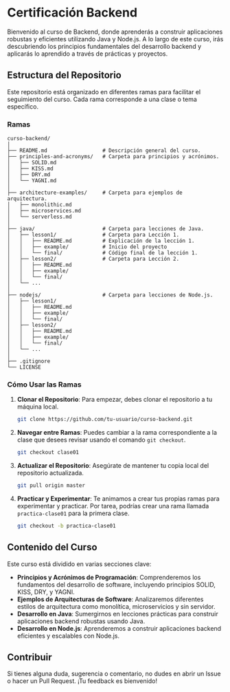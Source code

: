 # Certificación Backend

Bienvenido al curso de Backend, donde aprenderás a construir aplicaciones robustas y eficientes utilizando Java y Node.js. A lo largo de este curso, irás descubriendo los principios fundamentales del desarrollo backend y aplicarás lo aprendido a través de prácticas y proyectos.

## Estructura del Repositorio

Este repositorio está organizado en diferentes ramas para facilitar el seguimiento del curso. Cada rama corresponde a una clase o tema específico.

### Ramas
```
curso-backend/
│
├── README.md                  # Descripción general del curso.
├── principles-and-acronyms/   # Carpeta para principios y acrónimos.
│   ├── SOLID.md
│   ├── KISS.md
│   ├── DRY.md
│   └── YAGNI.md
│
├── architecture-examples/     # Carpeta para ejemplos de arquitectura.
│   ├── monolithic.md
│   ├── microservices.md
│   └── serverless.md
│
├── java/                      # Carpeta para lecciones de Java.
│   ├── lesson1/               # Carpeta para Lección 1.
│   │   ├── README.md          # Explicación de la lección 1.
│   │   ├── example/           # Inicio del proyecto
│   │   └── final/             # Código final de la lección 1.
│   ├── lesson2/               # Carpeta para Lección 2.
│   │   ├── README.md
│   │   ├── example/
│   │   └── final/
│   └── ...
│
├── nodejs/                    # Carpeta para lecciones de Node.js.
│   ├── lesson1/               
│   │   ├── README.md
│   │   ├── example/
│   │   └── final/
│   ├── lesson2/
│   │   ├── README.md
│   │   ├── example/
│   │   └── final/
│   └── ...
│
├── .gitignore                 
└── LICENSE                    

```
### Cómo Usar las Ramas

1. **Clonar el Repositorio**: Para empezar, debes clonar el repositorio a tu máquina local.
   ```sh
   git clone https://github.com/tu-usuario/curso-backend.git
   ```

2. **Navegar entre Ramas**: Puedes cambiar a la rama correspondiente a la clase que desees revisar usando el comando `git checkout`.
   ```sh
   git checkout clase01
   ```

3. **Actualizar el Repositorio**: Asegúrate de mantener tu copia local del repositorio actualizada.
   ```sh
   git pull origin master
   ```

4. **Practicar y Experimentar**: Te animamos a crear tus propias ramas para experimentar y practicar. Por tarea, podrías crear una rama llamada `practica-clase01` para la primera clase.
   ```sh
   git checkout -b practica-clase01
   ```

## Contenido del Curso

Este curso está dividido en varias secciones clave:

- **Principios y Acrónimos de Programación**: Comprenderemos los fundamentos del desarrollo de software, incluyendo principios SOLID, KISS, DRY, y YAGNI.
- **Ejemplos de Arquitecturas de Software**: Analizaremos diferentes estilos de arquitectura como monolítica, microservicios y sin servidor.
- **Desarrollo en Java**: Sumergirnos en lecciones prácticas para construir aplicaciones backend robustas usando Java.
- **Desarrollo en Node.js**: Aprenderemos a construir aplicaciones backend eficientes y escalables con Node.js.


## Contribuir

Si tienes alguna duda, sugerencia o comentario, no dudes en abrir un Issue o hacer un Pull Request. ¡Tu feedback es bienvenido!

